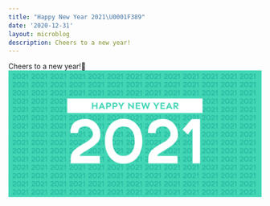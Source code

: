 ```yaml
---
title: "Happy New Year 2021\U0001F389"
date: '2020-12-31'
layout: microblog
description: Cheers to a new year!
---
```


Cheers to a new year!🍻
![alt text](/Images/Microblog/7.png "7")
